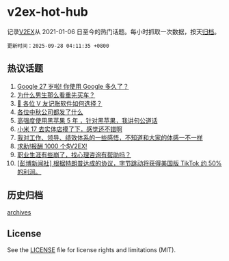 # v2ex-hot-hub

 记录[V2EX](https://www.v2ex.com/)从 2021-01-06 日至今的热门话题。每小时抓取一次数据，按天[归档](archives)。

`更新时间：2025-09-28 04:11:35 +0800`

## 热议话题

1. [Google 27 岁啦! 你使用 Google 多久了？](https://www.v2ex.com/t/1162149)
1. [为什么男生那么看重先买车？](https://www.v2ex.com/t/1162193)
1. [🙏 各位 V 友记账软件如何选择？](https://www.v2ex.com/t/1162182)
1. [各位中秋公司都发了什么](https://www.v2ex.com/t/1162159)
1. [高强度使用黑苹果 5 年 ，针对黑苹果，我讲句公道话](https://www.v2ex.com/t/1162162)
1. [小米 17 去实体店摸了下，感觉还不错啊](https://www.v2ex.com/t/1162213)
1. [我对工作、领导、绩效体系的一些感悟，不知道和大家的体感一不一样](https://www.v2ex.com/t/1162164)
1. [求助!报酬 1000 个$V2EX!](https://www.v2ex.com/t/1162173)
1. [职业生涯有些崩了，找心理咨询有帮助吗？](https://www.v2ex.com/t/1162237)
1. [[彭博新闻社] 根据特朗普达成的协议，字节跳动将获得美国版 TikTok 约 50%的利润。](https://www.v2ex.com/t/1162151)

## 历史归档

[archives](archives)

## License

See the [LICENSE](LICENSE) file for license rights and limitations (MIT).
